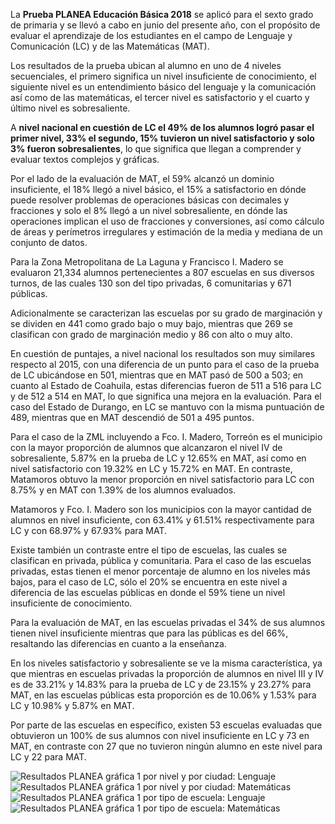 
La **Prueba PLANEA Educación Básica 2018** se aplicó para el sexto grado de primaria y se llevó a cabo en junio del presente año, con el propósito de evaluar el aprendizaje de los estudiantes en el campo de Lenguaje y Comunicación (LC) y de las Matemáticas (MAT).

Los resultados de la prueba ubican al alumno en uno de 4 niveles secuenciales, el primero significa un nivel insuficiente de conocimiento, el siguiente nivel es un entendimiento básico del lenguaje y la comunicación así como de las matemáticas, el tercer nivel es satisfactorio y el cuarto y último nivel es sobresaliente.

A **nivel nacional en cuestión de LC el 49% de los alumnos logró pasar el primer nivel, 33% el segundo, 15% tuvieron un nivel satisfactorio y solo 3% fueron sobresalientes**, lo que significa que llegan a comprender y evaluar textos complejos y gráficas.

Por el lado de la evaluación de MAT, el 59% alcanzó un dominio insuficiente, el 18% llegó a nivel básico, el 15% a satisfactorio en dónde puede resolver problemas de operaciones básicas con decimales y fracciones y solo el 8% llegó a un nivel sobresaliente, en dónde las operaciones implican el uso de fracciones y conversiones, así como cálculo de áreas y perímetros irregulares y estimación de la media y mediana de un conjunto de datos.

Para la Zona Metropolitana de La Laguna y Francisco I. Madero se evaluaron 21,334 alumnos pertenecientes a 807 escuelas en sus diversos turnos, de las cuales 130 son del tipo privadas, 6 comunitarias y 671 públicas.

Adicionalmente se caracterizan las escuelas por su grado de marginación y se dividen en 441 como grado bajo o muy bajo, mientras que 269 se clasifican con grado de marginación medio y 86 con alto o muy alto.

En cuestión de puntajes, a nivel nacional los resultados son muy similares respecto al 2015, con una diferencia de un punto para el caso de la prueba de LC ubicándose en 501, mientras que en MAT pasó de 500 a 503; en cuanto al Estado de Coahuila, estas diferencias fueron de 511 a 516 para LC y de 512 a 514 en MAT, lo que significa una mejora en la evaluación. Para el caso del Estado de Durango, en LC se mantuvo con la misma puntuación de 489, mientras que en MAT descendió de 501 a 495 puntos.

Para el caso de la ZML incluyendo a Fco. I. Madero, Torreón es el municipio con la mayor proporción de alumnos que alcanzaron el nivel IV de sobresaliente, 5.87% en la prueba de LC y 12.65% en MAT, así como en nivel satisfactorio con 19.32% en LC y 15.72% en MAT. En contraste, Matamoros obtuvo la menor proporción en nivel satisfactorio para LC con 8.75% y en MAT con 1.39% de los alumnos evaluados.

Matamoros y Fco. I. Madero son los municipios con la mayor cantidad de alumnos en nivel insuficiente, con 63.41% y 61.51% respectivamente para LC y con 68.97% y 67.93% para MAT.

Existe también un contraste entre el tipo de escuelas, las cuales se clasifican en privada, pública y comunitaria. Para el caso de las escuelas privadas, estas tienen el menor porcentaje de alumno en los niveles más bajos, para el caso de LC, sólo el 20% se encuentra en este nivel a diferencia de las escuelas públicas en donde el 59% tiene un nivel insuficiente de conocimiento.

Para la evaluación de MAT, en las escuelas privadas el 34% de sus alumnos tienen nivel insuficiente mientras que para las públicas es del 66%, resaltando las diferencias en cuanto a la enseñanza.

En los niveles satisfactorio y sobresaliente se ve la misma característica, ya que mientras en escuelas privadas la proporción de alumnos en nivel III y IV es de 33.21% y 14.83% para la prueba de LC y de 23.15% y 23.27% para MAT, en las escuelas públicas esta proporción es de 10.06% y 1.53% para LC y 10.98% y 5.87% en MAT.

Por parte de las escuelas en específico, existen 53 escuelas evaluadas que obtuvieron un 100% de sus alumnos con nivel insuficiente en LC y 73 en MAT, en contraste con 27 que no tuvieron ningún alumno en este nivel para LC y 22 para MAT.

<img class="img-responsive" src="resultados-de-planea-sexto-primaria-2018-dic2018/grafica1.png" alt="Resultados PLANEA gráfica 1 por nivel y por ciudad: Lenguaje">

<img class="img-responsive" src="resultados-de-planea-sexto-primaria-2018-dic2018/grafica2.png" alt="Resultados PLANEA gráfica 1 por nivel y por ciudad: Matemáticas">

<img class="img-responsive" src="resultados-de-planea-sexto-primaria-2018-dic2018/grafica3.png" alt="Resultados PLANEA gráfica 1 por tipo de escuela: Lenguaje">

<img class="img-responsive" src="resultados-de-planea-sexto-primaria-2018-dic2018/grafica4.png" alt="Resultados PLANEA gráfica 1 por tipo de escuela: Matemáticas">
